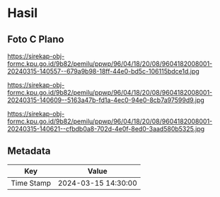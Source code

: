 # Hasil

## Foto C Plano

https://sirekap-obj-formc.kpu.go.id/9b82/pemilu/ppwp/96/04/18/20/08/9604182008001-20240315-140557--679a9b98-18ff-44e0-bd5c-106115bdce1d.jpg

https://sirekap-obj-formc.kpu.go.id/9b82/pemilu/ppwp/96/04/18/20/08/9604182008001-20240315-140609--5163a47b-fd1a-4ec0-94e0-8cb7a97599d9.jpg

https://sirekap-obj-formc.kpu.go.id/9b82/pemilu/ppwp/96/04/18/20/08/9604182008001-20240315-140621--cfbdb0a8-702d-4e0f-8ed0-3aad580b5325.jpg


## Metadata

| Key        | Value               |
| ---------- | ------------------- |
| Time Stamp | 2024-03-15 14:30:00 |



